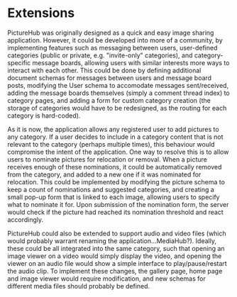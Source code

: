 Extensions
==========

PictureHub was originally designed as a quick and easy image sharing application. However, it could be developed 
into more of a community, by implementing features such as messaging between users, user-defined categories (public or 
private, e.g. "invite-only" categories), and category-specific message boards, allowing users with similar interests 
more ways to interact with each other. This could be done by defining additional document schemas for messages between
users and message board posts, modifying the User schema to accomodate messages sent/received, adding the message boards
themselves (simply a comment thread index) to category pages, and adding a form for custom category creation (the storage
of categories would have to be redesigned, as the routing for each category is hard-coded).

As it is now, the application allows any registered user to add pictures to any category. If a user decides to include in a category
content that is not relevant to the category (perhaps multiple times), this behaviour would compromise the intent of the application. One
way to resolve this is to allow users to nominate pictures for relocation or removal. When a picture receives enough of these nominations,
it could be automatically removed from the category, and added to a new one if it was nominated for relocation. This could be implemented
by modifying the picture schema to keep a count of nominations and suggested categories, and creating a small pop-up form that is linked 
to each image, allowing users to specify what to nominate it for. Upon submission of the nomination form, the server would check if the 
picture had reached its nomination threshold and react accordingly.

PictureHub could also be extended to support audio and video files (which would probably warrant renaming the application...MediaHub?).
Ideally, these could be all integrated into the same category, such that opening an image viewer on a video would simply display the video, 
and opening the viewer on an audio file would show a simple interface to play/pause/restart the audio clip. To implement these changes, the
gallery page, home page and image viewer would require modification, and new schemas for different media files should probably be defined.